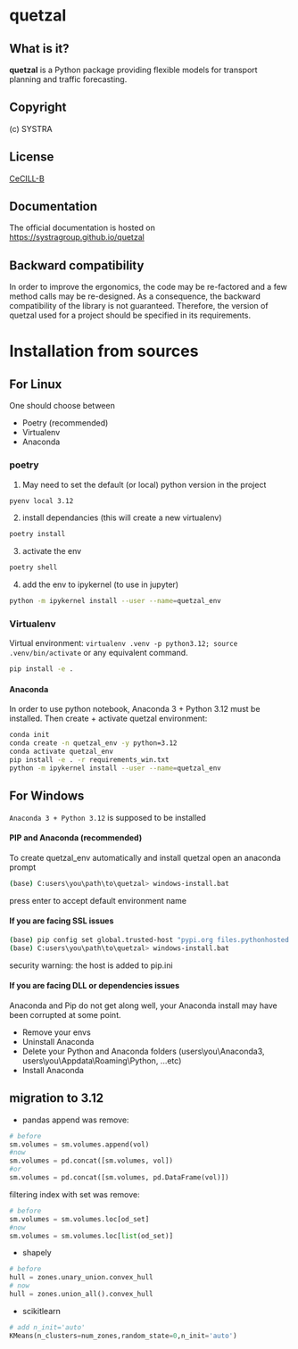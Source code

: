 
# quetzal
## What is it?
**quetzal** is a Python package providing flexible models for transport planning and traffic forecasting.
## Copyright
(c) SYSTRA
## License
[CeCILL-B](LICENSE.md)
## Documentation
The official documentation is hosted on https://systragroup.github.io/quetzal
## Backward compatibility
In order to improve the ergonomics, the code may be re-factored and a few method calls may be re-designed. As a consequence, the backward compatibility of the library is not guaranteed. Therefore, the version of quetzal used for a project should be specified in its requirements.

# Installation from sources
## For Linux
One should choose between 
- Poetry (recommended)
- Virtualenv 
- Anaconda

### poetry
1) May need to set the default (or local) python version in the project
```bash
pyenv local 3.12
```
2) install dependancies (this will create a new virtualenv)
```bash
poetry install
```
3) activate the env
```bash
poetry shell
```
4) add the env to ipykernel (to use in jupyter)
```bash
python -m ipykernel install --user --name=quetzal_env
```

### Virtualenv
Virtual environment: `virtualenv .venv -p python3.12; source .venv/bin/activate` or any equivalent command.

```bash
pip install -e .
```

#### Anaconda
In order to use python notebook, Anaconda 3 + Python 3.12 must be installed.
Then create + activate quetzal environment:
```bash
conda init
conda create -n quetzal_env -y python=3.12
conda activate quetzal_env
pip install -e . -r requirements_win.txt
python -m ipykernel install --user --name=quetzal_env
```



## For Windows
`Anaconda 3 + Python 3.12` is supposed to be installed
#### PIP and Anaconda (recommended)
To create quetzal_env automatically and install quetzal open an anaconda prompt
```bash
(base) C:users\you\path\to\quetzal> windows-install.bat
```
press enter to accept default environment name
#### If you are facing SSL issues
```bash
(base) pip config set global.trusted-host "pypi.org files.pythonhosted.org"
(base) C:users\you\path\to\quetzal> windows-install.bat
```
security warning: the host is added to pip.ini

#### If you are facing DLL or dependencies issues
Anaconda and Pip do not get along well, your Anaconda install may have been corrupted at some point.
- Remove your envs
- Uninstall Anaconda
- Delete your Python and Anaconda folders (users\you\Anaconda3, users\you\Appdata\Roaming\Python, ...etc)
- Install Anaconda 


## migration to 3.12
* pandas append was remove: 
```python
# before
sm.volumes = sm.volumes.append(vol)
#now
sm.volumes = pd.concat([sm.volumes, vol])
#or
sm.volumes = pd.concat([sm.volumes, pd.DataFrame(vol)])
```
filtering index with set was remove:
```python
# before
sm.volumes = sm.volumes.loc[od_set]
#now
sm.volumes = sm.volumes.loc[list(od_set)]
```

* shapely
```python
# before
hull = zones.unary_union.convex_hull
# now
hull = zones.union_all().convex_hull
```
* scikitlearn
```python
# add n_init='auto'
KMeans(n_clusters=num_zones,random_state=0,n_init='auto')
```
